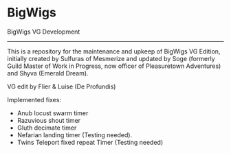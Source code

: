 BigWigs
========

BigWigs VG Development
___________________________

This is a repository for the maintenance and upkeep of BigWigs VG Edition, initially created by Sulfuras of Mesmerize and updated by Soge (formerly Guild Master of Work in Progress, now officer of Pleasuretown Adventures) and Shyva (Emerald Dream).

VG edit by Flier & Luise (De Profundis)


Implemented fixes:
- Anub locust swarm timer
- Razuvious shout timer
- Gluth decimate timer
- Nefarian landing timer (Testing needed).
- Twins Teleport fixed repeat Timer (Testing needed)
